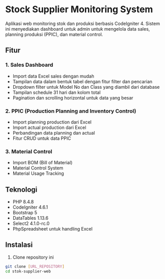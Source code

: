 # Stock Supplier Monitoring System

Aplikasi web monitoring stok dan produksi berbasis CodeIgniter 4. Sistem ini menyediakan dashboard untuk admin untuk mengelola data sales, planning produksi (PPIC), dan material control.

## Fitur

### 1. Sales Dashboard
- Import data Excel sales dengan mudah
- Tampilan data dalam bentuk tabel dengan fitur filter dan pencarian
- Dropdown filter untuk Model No dan Class yang diambil dari database
- Tampilan schedule 31 hari dan kolom total
- Pagination dan scrolling horizontal untuk data yang besar

### 2. PPIC (Production Planning and Inventory Control)
- Import planning production dari Excel
- Import actual production dari Excel 
- Perbandingan data planning dan actual
- Fitur CRUD untuk data PPIC

### 3. Material Control
- Import BOM (Bill of Material)
- Material Control System
- Material Usage Tracking

## Teknologi

- PHP 8.4.8
- CodeIgniter 4.6.1
- Bootstrap 5
- DataTables 1.13.6
- Select2 4.1.0-rc.0
- PhpSpreadsheet untuk handling Excel

## Instalasi

1. Clone repository ini
```bash
git clone [URL_REPOSITORY]
cd stok-supplier-web